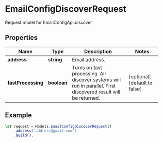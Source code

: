 # EmailConfigDiscoverRequest

Request model for EmailConfigApi.discover

## Properties

Name | Type | Description | Notes
---- | ---- | ----------- | -----
**address** | **string**| Email address. |
**fastProcessing** | **boolean**| Turns on fast processing. All discover systems will run in parallel. First discovered result will be returned.              | [optional] [default to false]

## Example
```typescript
let request = Models.EmailConfigDiscoverRequest()
    .address('address@gmail.com')
    .build();
```
